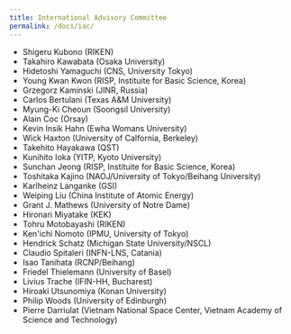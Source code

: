 ```yaml
---
title: International Advisory Committee
permalink: /docs/iac/
---
```


- Shigeru Kubono (RIKEN)
- Takahiro Kawabata (Osaka University)
- Hidetoshi Yamaguchi (CNS, University Tokyo)
- Young Kwan Kwon (RISP, Instituite for Basic Science, Korea)
- Grzegorz Kaminski (JINR, Russia)
- Carlos Bertulani (Texas A&M University)
- Myung-Ki Cheoun (Soongsil University)
- Alain Coc (Orsay)
- Kevin Insik Hahn (Ewha Womans University)
- Wick Haxton (University of Calfornia, Berkeley)
- Takehito Hayakawa (QST)
- Kunihito Ioka (YITP, Kyoto University)
- Sunchan Jeong (RISP, Instituite for Basic Science, Korea)
- Toshitaka Kajino (NAOJ/University of Tokyo/Beihang University)
- Karlheinz Langanke (GSI)
- Weiping Liu (China Institute of Atomic Energy)
- Grant J. Mathews (University of Notre Dame)
- Hironari Miyatake (KEK)
- Tohru Motobayashi (RIKEN)
- Ken'ichi Nomoto (IPMU, University of Tokyo)
- Hendrick Schatz (Michigan State University/NSCL)
- Claudio Spitaleri (INFN-LNS, Catania)
- Isao Tanihata (RCNP/Beihang)
- Friedel Thielemann (University of Basel)
- Livius Trache (IFIN-HH, Bucharest)
- Hiroaki Utsunomiya (Konan University)
- Philip Woods (University of Edinburgh)
- Pierre Darriulat (Vietnam National Space Center, Vietnam Academy of Science and Technology)
